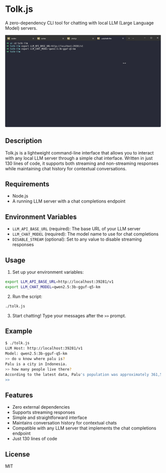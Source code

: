 # Tolk.js

A zero-dependency CLI tool for chatting with local LLM (Large Language Model) servers.

![](https://github.com/zulnabil/tolk-llm/blob/main/demo.gif)

## Description

Tolk.js is a lightweight command-line interface that allows you to interact with any local LLM server through a simple chat interface. Written in just 130 lines of code, it supports both streaming and non-streaming responses while maintaining chat history for contextual conversations.

## Requirements

- Node.js
- A running LLM server with a chat completions endpoint

## Environment Variables

- `LLM_API_BASE_URL` (required): The base URL of your LLM server
- `LLM_CHAT_MODEL` (required): The model name to use for chat completions
- `DISABLE_STREAM` (optional): Set to any value to disable streaming responses

## Usage

1. Set up your environment variables:
```bash
export LLM_API_BASE_URL=http://localhost:39281/v1
export LLM_CHAT_MODEL=qwen2.5:3b-gguf-q5-km
```

2. Run the script:
```bash
./tolk.js
```

3. Start chatting! Type your messages after the `>>` prompt.

## Example

```bash
$ ./tolk.js
LLM Host: http://localhost:39281/v1
Model: qwen2.5:3b-gguf-q5-km
>> do u know where palu is?
Palu is a city in Indonesia.
>> how many people live there?
According to the latest data, Palu's population was approximately 361,500 as of the 2010 census. Please note that this can change over time and for more recent figures, you should check the most current sources.
>>
```

## Features

- Zero external dependencies
- Supports streaming responses
- Simple and straightforward interface
- Maintains conversation history for contextual chats
- Compatible with any LLM server that implements the chat completions endpoint
- Just 130 lines of code

## License

MIT
